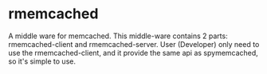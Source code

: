 # rmemcached
A middle ware for memcached.
This middle-ware contains 2 parts: rmemcached-client and rmemcached-server.
User (Developer) only need to use the rmemcached-client, and it provide the same api as spymemcached, so it's simple to use.
